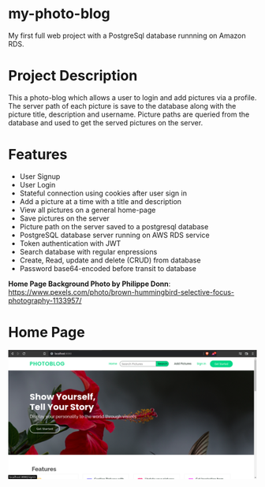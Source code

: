 # my-photo-blog
My first full web project with a PostgreSql database runnning on Amazon RDS.

# Project Description
This a photo-blog which allows a user to login and add pictures via a profile. The server path of each picture is save to the database along with the picture title, description and username. Picture paths are queried from the database and used to get the served pictures on the server. 

# Features
<ul>
  <li> User Signup
  <li> User Login
  <li> Stateful connection using cookies after user sign in
  <li> Add a picture at a time with a title and description
  <li> View all pictures on a general home-page
  <li> Save pictures on the server
  <li> Picture path on the server saved to a postgresql database
  <li> PostgreSQL database server running on AWS RDS service
  <li> Token authentication with JWT
  <li> Search database with regular enpressions
  <li> Create, Read, update and delete (CRUD) from database
  <li> Password base64-encoded before transit to database
</ul>

<b>Home Page Background Photo by Philippe Donn</b>: https://www.pexels.com/photo/brown-hummingbird-selective-focus-photography-1133957/

# Home Page

<img src="https://github.com/Emmrys-Jay/my-photo-blog/blob/main/views/screenshots/home.png" alt="home-page">